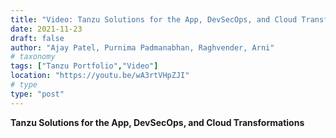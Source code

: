 ```yaml
---
title: "Video: Tanzu Solutions for the App, DevSecOps, and Cloud Transformations"
date: 2021-11-23
draft: false
author: "Ajay Patel, Purnima Padmanabhan, Raghvender, Arni"
# taxonomy
tags: ["Tanzu Portfolio","Video"]
location: "https://youtu.be/wA3rtVHpZJI"
# type
type: "post"
---
```

**Tanzu Solutions for the App, DevSecOps, and Cloud Transformations**
